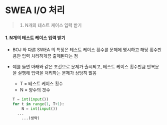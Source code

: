 # SWEA I/O 처리

> 1. N개의 테스트 케이스 입력 받기





#### 1. N개의 테스트 케이스 입력 받기

- BOJ 와 다른 SWEA 의 특징은 테스트 케이스 횟수를 문제에 명시하고 해당 횟수만큼만 입력 처리하게끔 출제된다는 점

- 예를 들면 아래와 같은 조건으로 문제가 출시되고, 테스트 케이스 횟수만큼 반복문을 실행해 입력을 처리하는 문제가 상당히 많음

  - T = 테스트 케이스 횟수
  - N = 양수의 갯수

  ```python
  T = int(input())
  for t in range(1, T+1):
      N = int(input())
  	...
      ...(생략)
  ```

  

